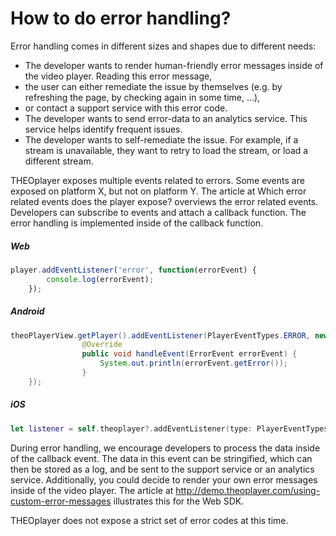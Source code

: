 # How to do error handling?

Error handling comes in different sizes and shapes due to different needs:

- The developer wants to render human-friendly error messages inside of the video player. Reading this error message,
- the user can either remediate the issue by themselves (e.g. by refreshing the page, by checking again in some time, ...),
- or contact a support service with this error code.
- The developer wants to send error-data to an analytics service. This service helps identify frequent issues.
- The developer wants to self-remediate the issue. For example, if a stream is unavailable, they want to retry to load the stream, or load a different stream.

THEOplayer exposes multiple events related to errors. Some events are exposed on platform X, but not on platform Y. The article at Which error related events does the player expose? overviews the error related events. Developers can subscribe to events and attach a callback function. The error handling is implemented inside of the callback function. 

##### Web
```js
player.addEventListener('error', function(errorEvent) {
        console.log(errorEvent);
    });
```

##### Android

```java
theoPlayerView.getPlayer().addEventListener(PlayerEventTypes.ERROR, new EventListener<ErrorEvent>() {
                @Override
                public void handleEvent(ErrorEvent errorEvent) {
                    System.out.println(errorEvent.getError());
                }
    });
```

##### iOS
```swift
let listener = self.theoplayer?.addEventListener(type: PlayerEventTypes.ERROR, listener: { error in print(error.error)})
```

During error handling, we encourage developers to process the data inside of the callback event. The data in this event can be stringified, which can then be stored as a log, and be sent to the support service or an analytics service. Additionally, you could decide to render your own error messages inside of the video player. The article at http://demo.theoplayer.com/using-custom-error-messages illustrates this for the Web SDK.

THEOplayer does not expose a strict set of error codes at this time.